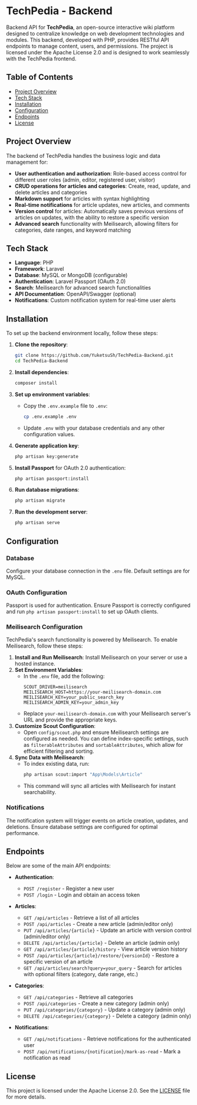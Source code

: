 # TechPedia - Backend

Backend API for **TechPedia**, an open-source interactive wiki platform designed to centralize knowledge on web development technologies and modules. This backend, developed with PHP, provides RESTful API endpoints to manage content, users, and permissions. The project is licensed under the Apache License 2.0 and is designed to work seamlessly with the TechPedia frontend.

## Table of Contents

- [Project Overview](#project-overview)
- [Tech Stack](#tech-stack)
- [Installation](#installation)
- [Configuration](#configuration)
- [Endpoints](#endpoints)
- [License](#license)

## Project Overview

The backend of TechPedia handles the business logic and data management for:
- **User authentication and authorization**: Role-based access control for different user roles (admin, editor, registered user, visitor)
- **CRUD operations for articles and categories**: Create, read, update, and delete articles and categories
- **Markdown support** for articles with syntax highlighting
- **Real-time notifications** for article updates, new articles, and comments
- **Version control** for articles: Automatically saves previous versions of articles on updates, with the ability to restore a specific version
- **Advanced search** functionality with Meilisearch, allowing filters for categories, date ranges, and keyword matching

## Tech Stack

- **Language**: PHP
- **Framework**: Laravel
- **Database**: MySQL or MongoDB (configurable)
- **Authentication**: Laravel Passport (OAuth 2.0)
- **Search**: Meilisearch for advanced search functionalities
- **API Documentation**: OpenAPI/Swagger (optional)
- **Notifications**: Custom notification system for real-time user alerts

## Installation

To set up the backend environment locally, follow these steps:

1. **Clone the repository**:
   ```bash
   git clone https://github.com/YuketsuSh/TechPedia-Backend.git
   cd TechPedia-Backend
   ```

2. **Install dependencies**:
   ```bash
   composer install
   ```

3. **Set up environment variables**:
    - Copy the `.env.example` file to `.env`:
      ```bash
      cp .env.example .env
      ```
    - Update `.env` with your database credentials and any other configuration values.

4. **Generate application key**:
   ```bash
   php artisan key:generate
   ```

5. **Install Passport** for OAuth 2.0 authentication:
   ```bash
   php artisan passport:install
   ```

6. **Run database migrations**:
   ```bash
   php artisan migrate
   ```

7. **Run the development server**:
   ```bash
   php artisan serve
   ```

## Configuration

### Database
Configure your database connection in the `.env` file. Default settings are for MySQL.

### OAuth Configuration
Passport is used for authentication. Ensure Passport is correctly configured and run `php artisan passport:install` to set up OAuth clients.

### Meilisearch Configuration
TechPedia's search functionality is powered by Meilisearch. To enable Meilisearch, follow these steps:

1. **Install and Run Meilisearch**: Install Meilisearch on your server or use a hosted instance.
2. **Set Environment Variables**:
    - In the `.env` file, add the following:
      ```env
      SCOUT_DRIVER=meilisearch
      MEILISEARCH_HOST=https://your-meilisearch-domain.com
      MEILISEARCH_KEY=your_public_search_key
      MEILISEARCH_ADMIN_KEY=your_admin_key
      ```
    - Replace `your-meilisearch-domain.com` with your Meilisearch server's URL and provide the appropriate keys.
3. **Customize Scout Configuration**:
    - Open `config/scout.php` and ensure Meilisearch settings are configured as needed. You can define index-specific settings, such as `filterableAttributes` and `sortableAttributes`, which allow for efficient filtering and sorting.
4. **Sync Data with Meilisearch**:
    - To index existing data, run:
      ```bash
      php artisan scout:import "App\Models\Article"
      ```
    - This command will sync all articles with Meilisearch for instant searchability.

### Notifications
The notification system will trigger events on article creation, updates, and deletions. Ensure database settings are configured for optimal performance.

## Endpoints

Below are some of the main API endpoints:

- **Authentication**:
    - `POST /register` - Register a new user
    - `POST /login` - Login and obtain an access token

- **Articles**:
    - `GET /api/articles` - Retrieve a list of all articles
    - `POST /api/articles` - Create a new article (admin/editor only)
    - `PUT /api/articles/{article}` - Update an article with version control (admin/editor only)
    - `DELETE /api/articles/{article}` - Delete an article (admin only)
    - `GET /api/articles/{article}/history` - View article version history
    - `POST /api/articles/{article}/restore/{versionId}` - Restore a specific version of an article
    - `GET /api/articles/search?query=your_query` - Search for articles with optional filters (category, date range, etc.)

- **Categories**:
    - `GET /api/categories` - Retrieve all categories
    - `POST /api/categories` - Create a new category (admin only)
    - `PUT /api/categories/{category}` - Update a category (admin only)
    - `DELETE /api/categories/{category}` - Delete a category (admin only)

- **Notifications**:
    - `GET /api/notifications` - Retrieve notifications for the authenticated user
    - `POST /api/notifications/{notification}/mark-as-read` - Mark a notification as read

## License

This project is licensed under the Apache License 2.0. See the [LICENSE](LICENSE) file for more details.
